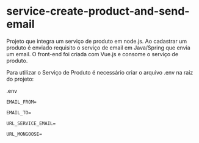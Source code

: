 # service-create-product-and-send-email

Projeto que integra um serviço de produto em node.js. Ao cadastrar um produto é enviado requisito o serviço de email em Java/Spring que envia um email. O front-end foi criada com Vue.js e consome o serviço de produto.

Para utilizar o Serviço de Produto é necessário criar o arquivo .env na raiz do projeto:

.env

```
EMAIL_FROM=

EMAIL_TO=

URL_SERVICE_EMAIL=

URL_MONGOOSE=
```
